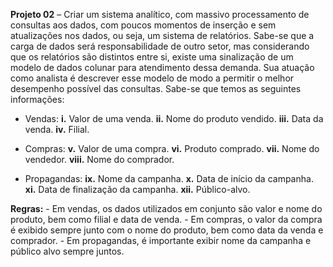 **Projeto 02** – Criar um sistema analítico, com massivo processamento de consultas aos dados, com poucos momentos de inserção e sem atualizações nos dados, ou seja, um sistema de relatórios. Sabe-se que a carga de dados será responsabilidade de outro setor, mas considerando que os relatórios são distintos entre si, existe uma sinalização de um modelo de dados colunar para atendimento dessa demanda. Sua atuação como analista é descrever esse modelo de modo a permitir o melhor desempenho possível das consultas. Sabe-se que temos as seguintes informações:

  - Vendas:
    **i.** Valor de uma venda.
    **ii.** Nome do produto vendido.
    **iii.** Data da venda.
    **iv.** Filial.
    
  - Compras:
    **v.** Valor de uma compra.
    **vi.** Produto comprado.
    **vii.** Nome do vendedor.
    **viii.** Nome do comprador.
    
  - Propagandas:
    **ix.** Nome da campanha.
    **x.** Data de início da campanha.
    **xi.** Data de finalização da campanha.
    **xii.** Público-alvo.
    
  **Regras:**
    - Em vendas, os dados utilizados em conjunto são valor e nome do produto, bem como filial e data de venda.
    - Em compras, o valor da compra é exibido sempre junto com o nome do produto, bem como data da venda e comprador.
    - Em propagandas, é importante exibir nome da campanha e público alvo sempre juntos.